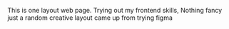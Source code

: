 This is one layout web page.
Trying out my frontend skills,
Nothing fancy just a random creative layout
came up from trying figma
